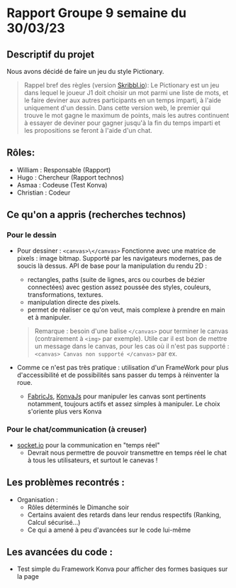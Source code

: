 # Rapport Groupe 9 semaine du 30/03/23


## Descriptif du projet

Nous avons décidé de faire un jeu du style Pictionary.
>Rappel bref des règles (version [Skribbl.io](skribbl.io)): Le Pictionary est un jeu dans lequel le joueur J1 doit choisir un mot parmi une liste de mots, et le faire deviner aux autres participants en un temps imparti, à l'aide uniquement d'un dessin. Dans cette version web, le premier qui trouve le mot gagne le maximum de points, mais les autres continuent à essayer de deviner pour gagner jusqu'à la fin du temps imparti et les propositions se feront à l'aide d'un chat.


## Rôles:
- William : Responsable (Rapport)
- Hugo : Chercheur (Rapport technos)
- Asmaa : Codeuse (Test Konva)
- Christian : Codeur

## Ce qu'on a appris (recherches technos)

### Pour le dessin

- Pour dessiner : `<canvas>\</canvas>`
	Fonctionne avec une matrice de pixels : image bitmap.
	Supporté par les navigateurs modernes, pas de soucis là dessus.
	API de base pour la manipulation du rendu 2D :
	- rectangles, paths (suite de lignes, arcs ou courbes de bézier connectées)
	avec gestion assez poussée des styles, couleurs, transformations, textures.
	- manipulation directe des pixels.
	- permet de réaliser ce qu'on veut, mais complexe à prendre en main et à manipuler.

	>Remarque : besoin d'une balise `</canvas>` pour terminer le canvas (contrairement à `<img>` par exemple).
	Utile car il est bon de mettre un message dans le canvas, pour les cas où il n'est pas supporté :
	`<canvas> Canvas non supporté </canvas>` par ex.
- Comme ce n'est pas très pratique : utilisation d'un FrameWork pour plus d'accessibilité et de possibilités sans passer du temps à réinventer la roue.
	- [FabricJs](http://fabricjs.com/), [KonvaJs](https://konvajs.org/) pour manipuler les canvas sont pertinents notamment, toujours actifs et assez simples à manipuler.
		Le choix s'oriente plus vers Konva

### Pour le chat/communication (à creuser)

-  [socket.io](socket.io) pour la communication en "temps réel"
	- Devrait nous permettre de pouvoir transmettre en temps réel le chat à tous les utilisateurs, et surtout le canevas !


## Les problèmes recontrés :


- Organisation :
	- Rôles déterminés le Dimanche soir
   	- Certains avaient des retards dans leur rendus respectifs (Ranking, Calcul sécurisé...)
	- Ce qui a amené à peu d'avancées sur le code lui-même

## Les avancées du code :


- Test simple du Framework Konva pour afficher des formes basiques sur la page